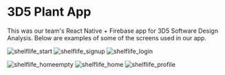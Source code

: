 # 3D5 Plant App

This was our team's React Native + Firebase app for 3D5 Software Design Analysis. Below are examples of some of the screens used in our app.

![shelflife_start](https://github.com/olearyd3/PlantApp3D5/assets/66378588/80e91925-95b1-4eed-801f-bbc14970c962) ![shelflife_signup](https://github.com/olearyd3/PlantApp3D5/assets/66378588/65ab8f41-b7c0-48f4-9ca5-cfa0d915ba02) ![shelflife_login](https://github.com/olearyd3/PlantApp3D5/assets/66378588/c631e124-ad75-4fa3-af2e-006225753883) 

![shelflife_homeempty](https://github.com/olearyd3/PlantApp3D5/assets/66378588/d61866ab-65e9-428e-8134-174331fb3d3b) ![shelflife_home](https://github.com/olearyd3/PlantApp3D5/assets/66378588/3348ba6e-c5dc-48a5-8c03-39894f1d9e06) ![shelflife_profile](https://github.com/olearyd3/PlantApp3D5/assets/66378588/3fd39b83-3924-48d1-bcee-2a21757d8492)
